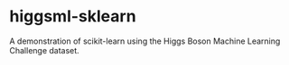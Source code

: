 # higgsml-sklearn
A demonstration of scikit-learn using the Higgs Boson Machine Learning Challenge dataset.
